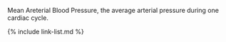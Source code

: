 Mean Areterial Blood Pressure, the average arterial pressure during one cardiac cycle.

{% include link-list.md %}
